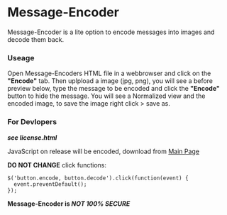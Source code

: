 # Message-Encoder
Message-Encoder is a lite option to encode messages into images and decode them back.

### Useage
Open Message-Encoders HTML file in a webbrowser and click on the **"Encode"** tab. Then uplpload a image (jpg, png), you will see a before preview below, type the message to be encoded and click the **"Encode"** button to hide the message. You will see a Normalized view and the encoded image, to save the image right click > save as.

### For Devlopers
**_see license.html_**

JavaScript on release will be encoded, download from [Main Page](https://github.com/CarsonDS/Message-Encoder/)

**DO NOT CHANGE** click functions:
```
$('button.encode, button.decode').click(function(event) {
  event.preventDefault();
});
```

**Message-Encoder is _NOT 100% SECURE_**
